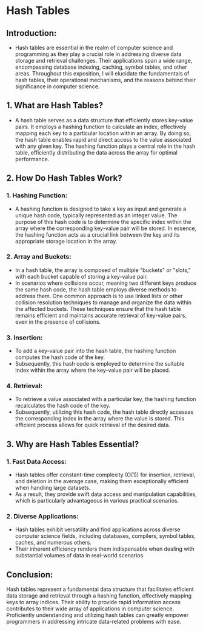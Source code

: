 # Hash Tables 

## Introduction:
- Hash tables are essential in the realm of computer science and programming as they play a crucial role in addressing diverse data storage and retrieval challenges. Their applications span a wide range, encompassing database indexing, caching, symbol tables, and other areas. Throughout this exposition, I will elucidate the fundamentals of hash tables, their operational mechanisms, and the reasons behind their significance in computer science.
## 1. What are Hash Tables?
- A hash table serves as a data structure that efficiently stores key-value pairs. It employs a hashing function to calculate an index, effectively mapping each key to a particular location within an array. By doing so, the hash table enables rapid and direct access to the value associated with any given key. The hashing function plays a central role in the hash table, efficiently distributing the data across the array for optimal performance.

## 2. How Do Hash Tables Work?

### 1. Hashing Function:
- A hashing function is designed to take a key as input and generate a unique hash code, typically represented as an integer value. The purpose of this hash code is to determine the specific index within the array where the corresponding key-value pair will be stored. In essence, the hashing function acts as a crucial link between the key and its appropriate storage location in the array.
### 2. Array and Buckets:
- In a hash table, the array is composed of multiple "buckets" or "slots," with each bucket capable of storing a key-value pair.
- In scenarios where collisions occur, meaning two different keys produce the same hash code, the hash table employs diverse methods to address them. One common approach is to use linked lists or other collision resolution techniques to manage and organize the data within the affected buckets. These techniques ensure that the hash table remains efficient and maintains accurate retrieval of key-value pairs, even in the presence of collisions.
### 3. Insertion:
- To add a key-value pair into the hash table, the hashing function computes the hash code of the key.
- Subsequently, this hash code is employed to determine the suitable index within the array where the key-value pair will be placed.
### 4. Retrieval:

- To retrieve a value associated with a particular key, the hashing function recalculates the hash code of the key.
- Subsequently, utilizing this hash code, the hash table directly accesses the corresponding index in the array where the value is stored. This efficient process allows for quick retrieval of the desired data.

## 3. Why are Hash Tables Essential?

### 1. Fast Data Access:<br>

- Hash tables offer constant-time complexity (O(1)) for insertion, retrieval, and deletion in the average case, making them exceptionally efficient when handling large datasets.
- As a result, they provide swift data access and manipulation capabilities, which is particularly advantageous in various practical scenarios.
### 2. Diverse Applications:<br>

- Hash tables exhibit versatility and find applications across diverse computer science fields, including databases, compilers, symbol tables, caches, and numerous others.
- Their inherent efficiency renders them indispensable when dealing with substantial volumes of data in real-world scenarios.
## Conclusion:
Hash tables represent a fundamental data structure that facilitates efficient data storage and retrieval through a hashing function, effectively mapping keys to array indices. Their ability to provide rapid information access contributes to their wide array of applications in computer science. Proficiently understanding and utilizing hash tables can greatly empower programmers in addressing intricate data-related problems with ease.

